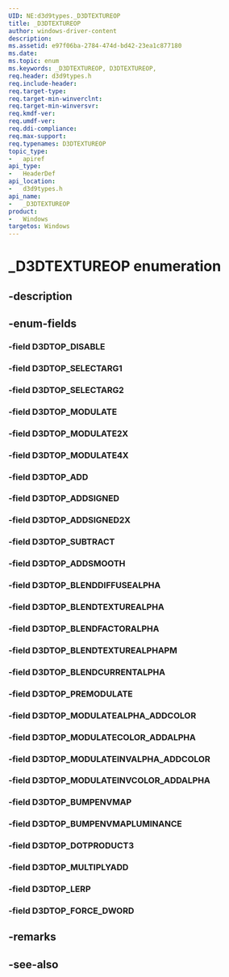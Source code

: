 ```yaml
---
UID: NE:d3d9types._D3DTEXTUREOP
title: _D3DTEXTUREOP
author: windows-driver-content
description: 
ms.assetid: e97f06ba-2784-474d-bd42-23ea1c877180
ms.date: 
ms.topic: enum
ms.keywords: _D3DTEXTUREOP, D3DTEXTUREOP, 
req.header: d3d9types.h
req.include-header:
req.target-type:
req.target-min-winverclnt:
req.target-min-winversvr:
req.kmdf-ver:
req.umdf-ver:
req.ddi-compliance:
req.max-support:
req.typenames: D3DTEXTUREOP
topic_type: 
-	apiref
api_type: 
-	HeaderDef
api_location: 
-	d3d9types.h
api_name: 
-	_D3DTEXTUREOP
product:
-	Windows
targetos: Windows
---
```


# _D3DTEXTUREOP enumeration

## -description



## -enum-fields

### -field D3DTOP_DISABLE 
### -field D3DTOP_SELECTARG1 
### -field D3DTOP_SELECTARG2 
### -field D3DTOP_MODULATE 
### -field D3DTOP_MODULATE2X 
### -field D3DTOP_MODULATE4X 
### -field D3DTOP_ADD 
### -field D3DTOP_ADDSIGNED 
### -field D3DTOP_ADDSIGNED2X 
### -field D3DTOP_SUBTRACT 
### -field D3DTOP_ADDSMOOTH 
### -field D3DTOP_BLENDDIFFUSEALPHA 
### -field D3DTOP_BLENDTEXTUREALPHA 
### -field D3DTOP_BLENDFACTORALPHA 
### -field D3DTOP_BLENDTEXTUREALPHAPM 
### -field D3DTOP_BLENDCURRENTALPHA 
### -field D3DTOP_PREMODULATE 
### -field D3DTOP_MODULATEALPHA_ADDCOLOR 
### -field D3DTOP_MODULATECOLOR_ADDALPHA 
### -field D3DTOP_MODULATEINVALPHA_ADDCOLOR 
### -field D3DTOP_MODULATEINVCOLOR_ADDALPHA 
### -field D3DTOP_BUMPENVMAP 
### -field D3DTOP_BUMPENVMAPLUMINANCE 
### -field D3DTOP_DOTPRODUCT3 
### -field D3DTOP_MULTIPLYADD 
### -field D3DTOP_LERP 
### -field D3DTOP_FORCE_DWORD 

## -remarks

## -see-also
